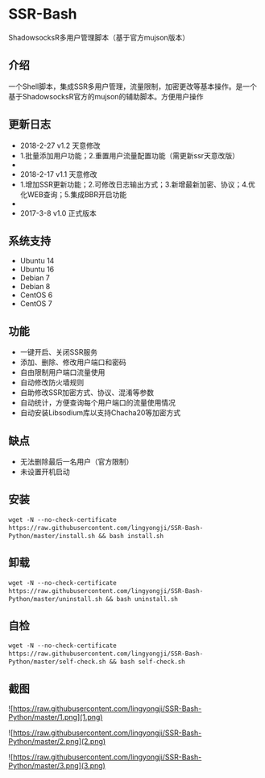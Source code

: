 # SSR-Bash #
ShadowsocksR多用户管理脚本（基于官方mujson版本）

## 介绍 ##
一个Shell脚本，集成SSR多用户管理，流量限制，加密更改等基本操作。是一个基于ShadowsocksR官方的mujson的辅助脚本。方便用户操作

## 更新日志 ##
- 2018-2-27 v1.2 天意修改
- 1.批量添加用户功能；2.重置用户流量配置功能（需更新ssr天意改版）
- 
- 2018-2-17 v1.1 天意修改
- 1.增加SSR更新功能；2.可修改日志输出方式；3.新增最新加密、协议；4.优化WEB查询；5.集成BBR开启功能
-
- 2017-3-8 v1.0 正式版本

## 系统支持 ##
* Ubuntu 14
* Ubuntu 16
* Debian 7
* Debian 8
* CentOS 6
* CentOS 7

## 功能 ##
- 一键开启、关闭SSR服务
- 添加、删除、修改用户端口和密码
- 自由限制用户端口流量使用
- 自动修改防火墙规则
- 自助修改SSR加密方式、协议、混淆等参数
- 自动统计，方便查询每个用户端口的流量使用情况
- 自动安装Libsodium库以支持Chacha20等加密方式

## 缺点 ##
- 无法删除最后一名用户（官方限制）
- 未设置开机启动

## 安装 ##
    wget -N --no-check-certificate https://raw.githubusercontent.com/lingyongji/SSR-Bash-Python/master/install.sh && bash install.sh

## 卸载 ##
    wget -N --no-check-certificate https://raw.githubusercontent.com/lingyongji/SSR-Bash-Python/master/uninstall.sh && bash uninstall.sh
    
## 自检 ##
    wget -N --no-check-certificate https://raw.githubusercontent.com/lingyongji/SSR-Bash-Python/master/self-check.sh && bash self-check.sh

## 截图 ##
![https://raw.githubusercontent.com/lingyongji/SSR-Bash-Python/master/1.png](1.png)

![https://raw.githubusercontent.com/lingyongji/SSR-Bash-Python/master/2.png](2.png)

![https://raw.githubusercontent.com/lingyongji/SSR-Bash-Python/master/3.png](3.png)

